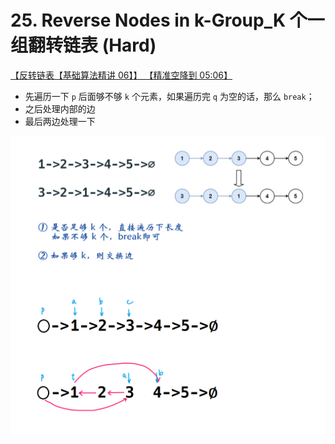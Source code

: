 # 25. Reverse Nodes in k-Group_K 个一组翻转链表 (Hard)

[【反转链表【基础算法精讲 06】】 【精准空降到 05:06】 ](https://www.bilibili.com/video/BV1sd4y1x7KN/?share_source=copy_web&vd_source=672840fcf5c68492bb4e1f49d5c87506&t=306)

- 先遍历一下 `p` 后面够不够 `k` 个元素，如果遍历完 `q` 为空的话，那么 `break`；
- 之后处理内部的边
- 最后两边处理一下

![solve](https://raw.githubusercontent.com/KimmiGYH/LeetCode_Notes_Public/master/Section05_Solutions/0025_Reverse%20Nodes%20in%20k-Group_K%20%E4%B8%AA%E4%B8%80%E7%BB%84%E7%BF%BB%E8%BD%AC%E9%93%BE%E8%A1%A8/solve.png)
